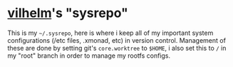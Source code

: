 # [vilhelm][]'s "sysrepo"

[vilhelm]: https://github.com/vilhelmb681

This is my `~/.sysrepo`, here is where i keep all of my important system configurations (/etc files, .xmonad, etc) in version control. Management of these are done by setting git's `core.worktree` to `$HOME`, i also set this to `/` in my "root" branch in order to manage my rootfs configs.